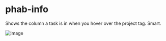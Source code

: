 # phab-info
Shows the column a task is in when you hover over the project tag. Smart.

![image](https://github.com/theresnotime/phab-info/assets/375162/16b9efbd-98eb-4a2b-850a-3aa90821a506)
